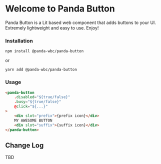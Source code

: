 # Welcome to Panda Button
Panda Button is a Lit based web component that adds buttons to your UI. Extremely lightweight and easy to use.
Enjoy!

### Installation
```npm install @panda-wbc/panda-button```

or 

```yarn add @panda-wbc/panda-button```

### Usage

```html
<panda-button
	.disabled="${true/false}"
	.busy="${true/false}"
	@click="${...}"
>
	<div slot="prefix">{prefix icon}</div>
	MY AWESOME BUTTON
	<div slot="suffix">{suffix icon}</div>
</panda-button>
```

## Change Log

TBD